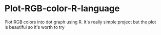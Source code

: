 # Plot-RGB-color-R-language
Plot RGB colors into dot graph using R. It's really simple project but the plot is beautiful so it's worth to try
